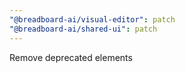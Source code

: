 ```yaml
---
"@breadboard-ai/visual-editor": patch
"@breadboard-ai/shared-ui": patch
---
```


Remove deprecated elements
